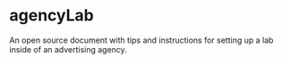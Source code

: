 agencyLab
=========

An open source document with tips and instructions for setting up a lab inside of an advertising agency.
